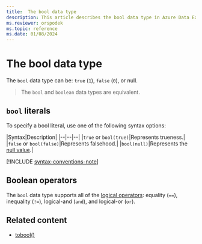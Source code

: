 ```yaml
---
title:  The bool data type
description: This article describes the bool data type in Azure Data Explorer.
ms.reviewer: orspodek
ms.topic: reference
ms.date: 01/08/2024
---
```

# The bool data type

The `bool` data type can be: `true` (`1`), `false` (`0`), or null.

> The `bool` and `boolean` data types are equivalent.

## `bool` literals

To specify a bool literal, use one of the following syntax options: 

|Syntax|Description|
|--|--|--|
|`true` or `bool(true)`|Represents trueness.|
|`false` or `bool(false)`|Represents falsehood.|
|`bool(null)`|Represents the [null value](/azure/data-explorer/kusto/query/scalar-data-types/null-values).|

[!INCLUDE [syntax-conventions-note](../../includes/syntax-conventions-note.md)]

## Boolean operators

The `bool` data type supports all of the [logical operators](../logicaloperators.md): equality (`==`), inequality (`!=`), logical-and (`and`), and logical-or (`or`).

## Related content

* [tobool()](../../query/toboolfunction.md)
